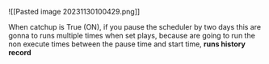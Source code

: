 ![[Pasted image 20231130100429.png]]


When catchup is True (ON), if you pause the scheduler by two days this are gonna to runs multiple times when set plays, because are going to run the non execute times between the pause time and start time, **runs history record**

